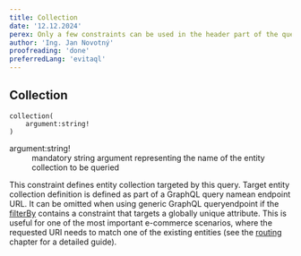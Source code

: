 ```yaml
---
title: Collection
date: '12.12.2024'
perex: Only a few constraints can be used in the header part of the query. Collection defines the query target.
author: 'Ing. Jan Novotný'
proofreading: 'done'
preferredLang: 'evitaql'
---
```


## Collection

```evitaql-syntax
collection(
    argument:string!
)
```

<dl>
    <dt>argument:string!</dt>
    <dd>
        mandatory string argument representing the name of the entity collection to be queried
    </dd>
</dl>

<LS to="e,j,c">This constraint defines entity collection targeted by this query.</LS>
<LS to="g,r">Target entity collection definition is defined as part of <LS to="g">a GraphQL query name</LS><LS to="r">an endpoint URL</LS>.</LS>
It can be omitted <LS to="g,r">when using generic <LS to="g">GraphQL query</LS><LS to="r">endpoint</LS></LS>
if the [filterBy](../basics#filter-by) contains a constraint that targets a globally unique attribute.
This is useful for one of the most important e-commerce scenarios, where the requested URI needs to match one of the
existing entities (see the [routing](../../solve/routing.md) chapter for a detailed guide).